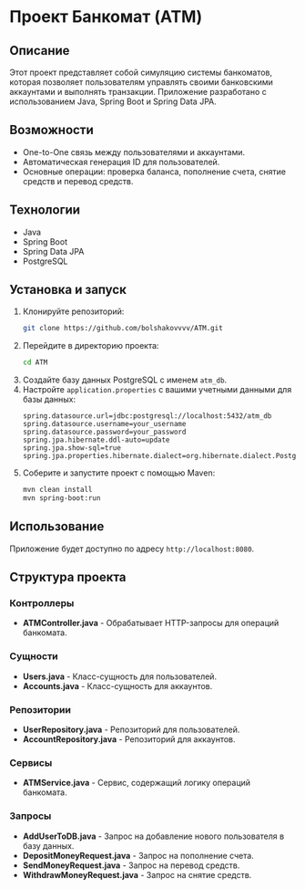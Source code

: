 # Проект Банкомат (ATM)

## Описание
Этот проект представляет собой симуляцию системы банкоматов, которая позволяет пользователям управлять своими банковскими аккаунтами и выполнять транзакции. Приложение разработано с использованием Java, Spring Boot и Spring Data JPA.

## Возможности
- One-to-One связь между пользователями и аккаунтами.
- Автоматическая генерация ID для пользователей.
- Основные операции: проверка баланса, пополнение счета, снятие средств и перевод средств.

## Технологии
- Java
- Spring Boot
- Spring Data JPA
- PostgreSQL

## Установка и запуск
1. Клонируйте репозиторий:
    ```bash
    git clone https://github.com/bolshakovvvv/ATM.git
    ```
2. Перейдите в директорию проекта:
    ```bash
    cd ATM
    ```
3. Создайте базу данных PostgreSQL с именем `atm_db`.
4. Настройте `application.properties` с вашими учетными данными для базы данных:
    ```properties
    spring.datasource.url=jdbc:postgresql://localhost:5432/atm_db
    spring.datasource.username=your_username
    spring.datasource.password=your_password
    spring.jpa.hibernate.ddl-auto=update
    spring.jpa.show-sql=true
    spring.jpa.properties.hibernate.dialect=org.hibernate.dialect.PostgreSQLDialect
    ```
5. Соберите и запустите проект с помощью Maven:
    ```bash
    mvn clean install
    mvn spring-boot:run
    ```

## Использование
Приложение будет доступно по адресу `http://localhost:8080`.

## Структура проекта
### Контроллеры
- **ATMController.java** - Обрабатывает HTTP-запросы для операций банкомата.

### Сущности
- **Users.java** - Класс-сущность для пользователей.
- **Accounts.java** - Класс-сущность для аккаунтов.

### Репозитории
- **UserRepository.java** - Репозиторий для пользователей.
- **AccountRepository.java** - Репозиторий для аккаунтов.

### Сервисы
- **ATMService.java** - Сервис, содержащий логику операций банкомата.

### Запросы
- **AddUserToDB.java** - Запрос на добавление нового пользователя в базу данных.
- **DepositMoneyRequest.java** - Запрос на пополнение счета.
- **SendMoneyRequest.java** - Запрос на перевод средств.
- **WithdrawMoneyRequest.java** - Запрос на снятие средств.
